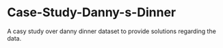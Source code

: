# Case-Study-Danny-s-Dinner
A casy study over danny dinner dataset to provide solutions regarding the data.

